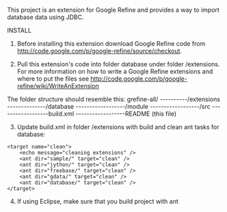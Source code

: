 This project is an extension for Google Refine and provides a way to import database data using JDBC.


INSTALL

1. Before installing this extension download Google Refine code from http://code.google.com/p/google-refine/source/checkout. 

2. Pull this extension's code into folder database under folder /extensions. 
For more information on how to write a Google Refine extensions and where to put the files see http://code.google.com/p/google-refine/wiki/WriteAnExtension

The folder structure should resemble this:
grefine-all/
----------/extensions
--------------/database
------------------/module
------------------/src
------------------build.xml
------------------README (this file)

3. Update build.xml in folder /extensions with build and clean ant tasks for database:

<project name="google-refine-extensions" default="build" basedir=".">
    <target name="build">
        <echo message="Building extensions" />
        <ant dir="sample/" target="build" />
        <ant dir="jython/" target="build" />
        <ant dir="gdata/" target="build" />
        <ant dir="database/" target="build" />
    </target>
    
    <target name="clean">
        <echo message="cleaning extensions" />
        <ant dir="sample/" target="clean" />
        <ant dir="jython/" target="clean" />
        <ant dir="freebase/" target="clean" />
        <ant dir="gdata/" target="clean" />
        <ant dir="database/" target="clean" />
    </target>
</project>

4. If using Eclipse, make sure that you build project with ant
